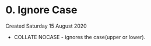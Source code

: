 # 0. Ignore Case
Created Saturday 15 August 2020


* COLLATE NOCASE - ignores the case(upper or lower).


